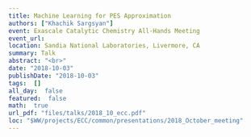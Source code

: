 ```yaml
---
title: Machine Learning for PES Approximation
authors: ["Khachik Sargsyan"]
event: Exascale Catalytic Chemistry All-Hands Meeting
event_url: 
location: Sandia National Laboratories, Livermore, CA
summary: Talk
abstract: "<br>"
date: "2018-10-03"
publishDate: "2018-10-03"
tags:  []
all_day:  false
featured:  false
math:  true
url_pdf: "files/talks/2018_10_ecc.pdf"
loc: "$WW/projects/ECC/common/presentations/2018_October_meeting"
---
```

